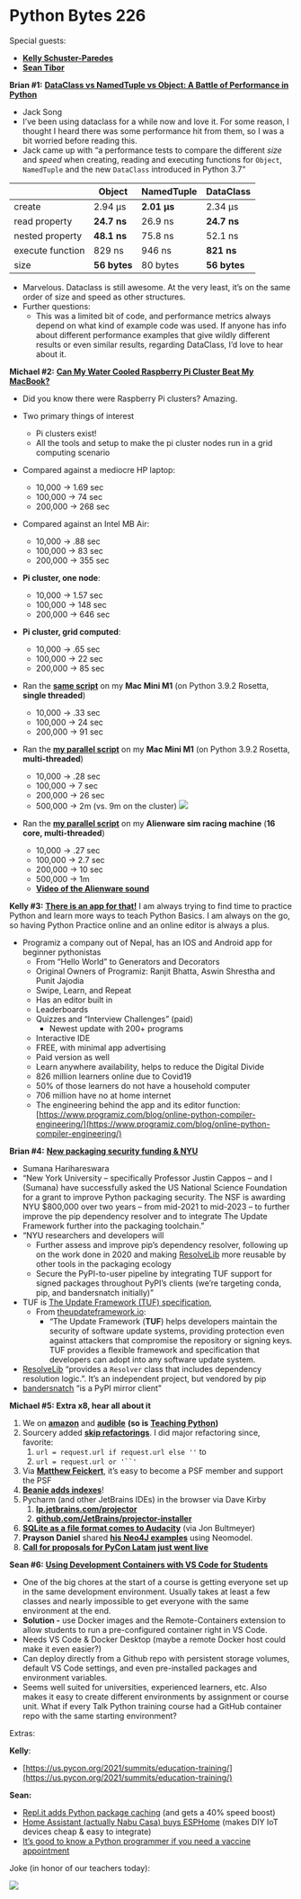 # Python Bytes 226


Special guests: 

- [**Kelly Schuster-Pared**](https://twitter.com/kellypared)[**es**](https://twitter.com/kellypared)
- [**Sean Tibor**](https://twitter.com/smtibor)


**Brian #1:** [**DataClass vs NamedTuple vs Object: A Battle of Performance in Python**](https://medium.com/@jacktator/dataclass-vs-namedtuple-vs-object-for-performance-optimization-in-python-691e234253b9)

- Jack Song
- I’ve been using dataclass for a while now and love it. For some reason, I thought I heard there was some performance hit from them, so I was a bit worried before reading this.
- Jack came up with “a performance tests to compare the different *size* and *speed* when creating, reading and executing functions for `Object`, `NamedTuple` and the new `DataClass` introduced in Python 3.7”

|                  | **Object**   | **NamedTuple** | **DataClass** |
| ---------------- | ------------ | -------------- | ------------- |
| create           | 2.94 µs      | **2.01 µs**    | 2.34 µs       |
| read property    | **24.7 ns**  | 26.9 ns        | **24.7 ns**   |
| nested property  | **48.1 ns**  | 75.8 ns        | 52.1 ns       |
| execute function | 829 ns       | 946 ns         | **821 ns**    |
| size             | **56 bytes** | 80 bytes       | **56 bytes**  |

- Marvelous. Dataclass is still awesome. At the very least, it’s on the same order of size and speed as other structures.
- Further questions:
	- This was a limited bit of code, and performance metrics always depend on what kind of example code was used. If anyone has info about different performance examples that give wildly different results or even similar results, regarding DataClass, I’d love to hear about it. 

**Michael #2:** [**Can My Water Cooled Raspberry Pi Cluster Beat My MacBook?**](https://www.the-diy-life.com/can-my-water-cooled-raspberry-pi-cluster-beat-my-macbook/)

- Did you know there were Raspberry Pi clusters? Amazing.
- Two primary things of interest
	- Pi clusters exist!
	- All the tools and setup to make the pi cluster nodes run in a grid computing scenario
- Compared against a mediocre HP laptop:
	- 10,000 → 1.69 sec
	- 100,000 → 74 sec
	- 200,000 → 268 sec
- Compared against an Intel MB Air:
	- 10,000 → .88 sec
	- 100,000 → 83 sec
	- 200,000 → 355 sec
- **Pi cluster, one node**:
	- 10,000 → 1.57 sec
	- 100,000 → 148 sec
	- 200,000 → 646 sec
- **Pi cluster, grid computed**:
	- 10,000 → .65 sec
	- 100,000 → 22 sec
	- 200,000 → 85 sec
- Ran the [**same script**](https://www.the-diy-life.com/can-my-water-cooled-raspberry-pi-cluster-beat-my-macbook/#test_script) on my **Mac Mini M1** (on Python 3.9.2 Rosetta, **single threaded**)
	- 10,000 → .33 sec
	- 100,000 → 24 sec
	- 200,000 → 91 sec
- Ran the [**my parallel script**](https://gist.github.com/mikeckennedy/ffe8a65473e974d0582da0c74a8f1c67) on my **Mac Mini M1** (on Python 3.9.2 Rosetta, **multi-threaded**)
	- 10,000 → .28 sec
	- 100,000 → 7 sec
	- 200,000 → 26 sec
	- 500,000 → 2m (vs. 9m on the cluster)
![](https://trello-attachments.s3.amazonaws.com/58e3f7c543422d7f3ad84f33/6052ec2a4b948a1595ea0114/f279fa64f7d2ebf93201318397726e26/Screen_Shot_2021-03-21_at_12.31.33_PM.png)

- Ran the [**my parallel script**](https://gist.github.com/mikeckennedy/ffe8a65473e974d0582da0c74a8f1c67) on my **Alienware sim racing machine** (**16 core, multi-threaded**)
	- 10,000 → .27 sec
	- 100,000 → 2.7 sec
	- 200,000 → 10 sec
	- 500,000 → 1m
	- **[Video of the Alienware sound](https://www.youtube.com/watch?v=rkRcvehsP6g)**


**Kelly #3:** [**There is an app for that!**](https://www.programiz.com/learn-python)
I am always trying to find time to practice Python and learn more ways to teach Python Basics. I am always on the go, so having Python Practice online and an online editor is always a plus.

- Programiz a company out of Nepal, has an IOS and Android app for beginner pythonistas
	- From “Hello World” to Generators and Decorators
	- Original Owners of Programiz: Ranjit Bhatta, Aswin Shrestha and Punit Jajodia
	- Swipe, Learn, and Repeat
    - Has an editor built in
    - Leaderboards
    - Quizzes and “Interview Challenges”  (paid)
        - Newest update with 200+ programs
    - Interactive IDE
    - FREE, with minimal app advertising
    - Paid version as well
	- Learn anywhere availability, helps to reduce the Digital Divide
    - 826 million learners online due to Covid19
    - 50% of those learners do not have a household computer
    - 706 million have no at home internet
	- The engineering behind the app and its editor function: [https://www.programiz.com/blog/online-python-compiler-engineering/](https://www.programiz.com/blog/online-python-compiler-engineering/)

**Brian #4:** [**New packaging security funding & NYU**](https://discuss.python.org/t/new-packaging-security-funding-nyu/7792)

- Sumana Harihareswara
- “New York University – specifically Professor Justin Cappos – and I (Sumana) have successfully asked the US National Science Foundation for a grant to improve Python packaging security. The NSF is awarding NYU $800,000 over two years – from mid-2021 to mid-2023 – to further improve the pip dependency resolver and to integrate The Update Framework further into the packaging toolchain.”
- “NYU researchers and developers will
	- Further assess and improve pip’s dependency resolver, following up on the work done in 2020 and making [ResolveLib](https://github.com/sarugaku/resolvelib/) more reusable by other tools in the packaging ecology
	- Secure the PyPI-to-user pipeline by integrating TUF support for signed packages throughout PyPI’s clients (we’re targeting conda, pip, and bandersnatch initially)”
- TUF is [The Update Framework (TUF) specification,](https://www.theupdateframework.com/) 
	- From [theupdateframework.io](https://theupdateframework.io/):
		- “The Update Framework (**TUF**) helps developers maintain the security of software update systems, providing protection even against attackers that compromise the repository or signing keys. TUF provides a flexible framework and specification that developers can adopt into any software update system.
- [ResolveLib](https://github.com/sarugaku/resolvelib/)  “provides a `Resolver` class that includes dependency resolution logic.”. It’s an independent project, but vendored by pip
- [bandersnatch](https://pypi.org/project/bandersnatch/) “is a PyPI mirror client”

**Michael #5: Extra x8, hear all about it**

1. We on [**amazon**](https://music.amazon.com/podcasts/7dc269ab-93df-4a32-b382-9e3e8c41d016/Python-Bytes) and [**audible**](https://www.audible.com/pd/Python-Bytes-Podcast/B08JJRD7D9?qid=1616362521&sr=1-3&ref=a_search_c3_lProduct_1_3&pf_rd_p=83218cca-c308-412f-bfcf-90198b687a2f&pf_rd_r=HCG8XTQVENWMJWPNVSH2) **(so is** [**Teaching Python**](https://music.amazon.com/podcasts/search/python)**)**
2. Sourcery added [**skip refactorings**](https://github.com/sourcery-ai/sourcery/wiki/Skipping-refactorings). I did major refactoring since, favorite:
	1. `url = request.url if request.url else ''` to
	2. `url = request.url or '``'`
3. Via [**Matthew Feickert**](https://twitter.com/HEPfeickert/status/1372425321203568642), it’s easy to become a PSF member and support the PSF
4. [**Beanie adds indexes**](https://roman-right.github.io/beanie/#indexes)!
5. Pycharm (and other JetBrains IDEs) in the browser via Dave Kirby
	1. [**lp.jetbrains.com/projector**](https://lp.jetbrains.com/projector/)
	2. [**github.com/JetBrains/projector-installer**](https://github.com/JetBrains/projector-installer)
6. [**SQLite as a file format comes to Audacity**](https://www.theregister.com/2021/03/19/audacity_3/) (via Jon Bultmeyer)
7. **Prayson Daniel** shared [**his Neo4J examples**](https://github.com/Proteusiq/graphs) using Neomodel.
8. [**Call for proposals for PyCon Latam just went live**](https://twitter.com/ChekosWH/status/1371992445093744641)

**Sean #6:** [**Using Development Containers with VS Code for Students**](https://code.visualstudio.com/blogs/2020/07/27/containers-edu)
* One of the big chores at the start of a course is getting everyone set up in the same development environment. Usually takes at least a few classes and nearly impossible to get everyone with the same environment at the end.
* **Solution -** use Docker images and the Remote-Containers extension to allow students to run a pre-configured container right in VS Code.
* Needs VS Code & Docker Desktop (maybe a remote Docker host could make it even easier?)
* Can deploy directly from a Github repo with persistent storage volumes, default VS Code settings, and even pre-installed packages and environment variables.
* Seems well suited for universities, experienced learners, etc. Also makes it easy to create different environments by assignment or course unit. What if every Talk Python training course had a GitHub container repo with the same starting environment?

Extras:

**Kelly**:
- [https://us.pycon.org/2021/summits/education-training/](https://us.pycon.org/2021/summits/education-training/) 

**Sean:**

- [Repl.it adds Python package caching](https://blog.replit.com/python-package-cache) (and gets a 40% speed boost)
- [Home Assistant (actually Nabu Casa) buys ESPHome](https://www.home-assistant.io/blog/2021/03/18/nabu-casa-has-acquired-esphome/) (makes DIY IoT devices cheap & easy to integrate)
- [It’s good to know a Python programmer if you need a vaccine appointment](https://www.nbcnews.com/tech/security/want-vaccination-appointment-helps-know-python-programmer-rcna457) 

Joke (in honor of our teachers today):

![](https://trello-attachments.s3.amazonaws.com/6041d3db4ddead109a997194/912x670/888520d608537dd14fdd724eb01fe754/Screen_Shot_2021-03-04_at_10.34.37_PM.png)
